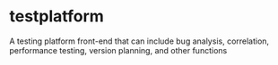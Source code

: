 # testplatform
A testing platform front-end that can include bug analysis, correlation, performance testing, version planning, and other functions
